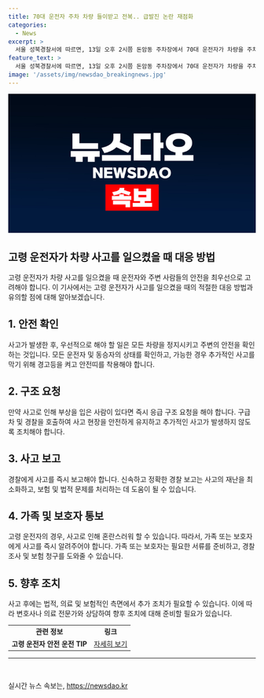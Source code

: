 ```yaml
---
title: 70대 운전자 주차 차량 들이받고 전복.. 급발진 논란 재점화
categories:
  - News
excerpt: >
  서울 성북경찰서에 따르면, 13일 오후 2시쯤 돈암동 주차장에서 70대 운전자가 차량을 주차된 차와 오토바이에 들이받아 4명이 다쳤다. A씨와 조수석에 앉은 아들은 중상을 입었고, 뒷좌석에 있던 며느리와 손자는 경미한 부상을 입었다. A씨는 차량에 이상이 있었다고 진술했으며, 경찰은 사고 경위를 조사 중이다. 고령 운전과 차량 이상에 대한 관심이 증가하고 있다.
feature_text: >
  서울 성북경찰서에 따르면, 13일 오후 2시쯤 돈암동 주차장에서 70대 운전자가 차량을 주차된 차와 오토바이에 들이받아 4명이 다쳤다. A씨와 조수석에 앉은 아들은 중상을 입었고, 뒷좌석에 있던 며느리와 손자는 경미한 부상을 입었다. A씨는 차량에 이상이 있었다고 진술했으며, 경찰은 사고 경위를 조사 중이다. 고령 운전과 차량 이상에 대한 관심이 증가하고 있다.
image: '/assets/img/newsdao_breakingnews.jpg'
---
```


<p><img src="/assets/img/newsdao_breakingnews.jpg" alt="ranknews 속보" /></p>

<h2>고령 운전자가 차량 사고를 일으켰을 때 대응 방법</h2>

<p data-ke-size="size16">고령 운전자가 차량 사고를 일으켰을 때 운전자와 주변 사람들의 안전을 최우선으로 고려해야 합니다. 이 기사에서는 고령 운전자가 사고를 일으켰을 때의 적절한 대응 방법과 유의할 점에 대해 알아보겠습니다.</p>

<h2 data-ke-size="size26">1. 안전 확인</h2>

<p data-ke-size="size16">사고가 발생한 후, 우선적으로 해야 할 일은 모든 차량을 정지시키고 주변의 안전을 확인하는 것입니다. 모든 운전자 및 동승자의 상태를 확인하고, 가능한 경우 추가적인 사고를 막기 위해 경고등을 켜고 안전띠를 착용해야 합니다.</p>

<h2 data-ke-size="size26">2. 구조 요청</h2>

<p data-ke-size="size16">만약 사고로 인해 부상을 입은 사람이 있다면 즉시 응급 구조 요청을 해야 합니다. 구급차 및 경찰을 호출하여 사고 현장을 안전하게 유지하고 추가적인 사고가 발생하지 않도록 조치해야 합니다.</p>

<h2 data-ke-size="size26">3. 사고 보고</h2>

<p data-ke-size="size16">경찰에게 사고를 즉시 보고해야 합니다. 신속하고 정확한 경찰 보고는 사고의 재난을 최소화하고, 보험 및 법적 문제를 처리하는 데 도움이 될 수 있습니다.</p>

<h2 data-ke-size="size26">4. 가족 및 보호자 통보</h2>

<p data-ke-size="size16">고령 운전자의 경우, 사고로 인해 혼란스러워 할 수 있습니다. 따라서, 가족 또는 보호자에게 사고를 즉시 알려주어야 합니다. 가족 또는 보호자는 필요한 서류를 준비하고, 경찰 조사 및 보험 청구를 도와줄 수 있습니다.</p>

<h2 data-ke-size="size26">5. 향후 조치</h2>

<p data-ke-size="size16">사고 후에는 법적, 의료 및 보험적인 측면에서 추가 조치가 필요할 수 있습니다. 이에 따라 변호사나 의료 전문가와 상담하여 향후 조치에 대해 준비할 필요가 있습니다.</p>

<table>
    <tbody>
        <tr>
            <td style="text-align: center; height: 17px;"><b>관련 정보</b></td>
            <td style="text-align: center; height: 17px;"><b>링크</b></td>
        </tr>
        <tr>
            <td style="text-align: center; height: 17px;"><b>고령 운전자 안전 운전 TIP</b></td>
            <td style="text-align: center; height: 17px;"><a href="https://www.example.com/safety_tips_for_senior_drivers">자세히 보기</a></td>
        </tr>
    </tbody>
</table>

<hr>

<p data-ke-size="size16">&nbsp;</p>
실시간 뉴스 속보는, <a href="https://newsdao.kr" rel="dofollow">https://newsdao.kr</a>


